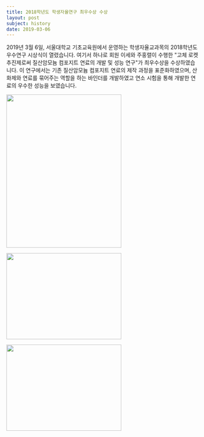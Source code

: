 ```yaml
---
title: 2018학년도 학생자율연구 최우수상 수상
layout: post
subject: history
date: 2019-03-06
---
```

2019년 3월 6일, 서울대학교 기초교육원에서 운영하는 학생자율교과목의 2018학년도 우수연구 시상식이 열렸습니다. 여기서 하나로 회원 이세와 주홍렬이 수행한 "고체 로켓 추진제로써 질산암모늄 컴포지트 연료의 개발 및 성능 연구"가 최우수상을 수상하였습니다. 
이 연구에서는 기존 질산암모늄 컴포지트 연료의 제작 과정을 표준화하였으며, 산화제와 연료를 묶어주는 역할을 하는 바인더를 개발하였고 연소 시험을 통해 개발한 연료의 우수한 성능을 보였습니다.

<img src="https://github.com/Sally271/hanaro.github.io/blob/master/assets/%ED%95%99%EC%9E%90%EC%97%B0%20%EC%88%98%EC%83%81%20(1).jpg?raw=true" width="300" height="400"/><br/>

<img src="https://github.com/Sally271/hanaro.github.io/blob/master/assets/%ED%95%99%EC%9E%90%EC%97%B0%20%EC%88%98%EC%83%81%20(2).jpg?raw=true" width="300" height="225"/><br/>

<img src="https://github.com/Sally271/hanaro.github.io/blob/master/assets/%ED%95%99%EC%9E%90%EC%97%B0%20%EC%88%98%EC%83%81%20(3).jpg?raw=true" width="300" height="225"/>
<br/><br/>
